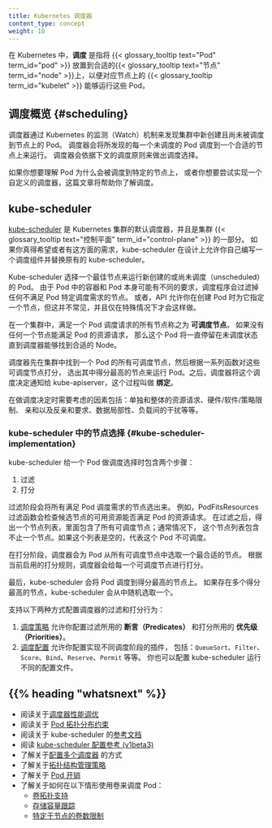 ```yaml
---
title: Kubernetes 调度器
content_type: concept
weight: 10
---
```


<!--
title: Kubernetes Scheduler
content_type: concept
weight: 10
-->
<!-- overview -->

<!--
In Kubernetes, _scheduling_ refers to making sure that {{< glossary_tooltip text="Pods" term_id="pod" >}}
are matched to {{< glossary_tooltip text="Nodes" term_id="node" >}} so that
{{< glossary_tooltip term_id="kubelet" >}} can run them.
-->
在 Kubernetes 中，**调度** 是指将 {{< glossary_tooltip text="Pod" term_id="pod" >}}
放置到合适的{{< glossary_tooltip text="节点" term_id="node" >}}上，以便对应节点上的
{{< glossary_tooltip term_id="kubelet" >}} 能够运行这些 Pod。

<!-- body -->
<!--
## Scheduling overview {#scheduling}
-->
## 调度概览 {#scheduling}

<!--
A scheduler watches for newly created Pods that have no Node assigned. For
every Pod that the scheduler discovers, the scheduler becomes responsible
for finding the best Node for that Pod to run on. The scheduler reaches
this placement decision taking into account the scheduling principles
described below.
-->
调度器通过 Kubernetes 的监测（Watch）机制来发现集群中新创建且尚未被调度到节点上的 Pod。
调度器会将所发现的每一个未调度的 Pod 调度到一个合适的节点上来运行。
调度器会依据下文的调度原则来做出调度选择。

<!--
If you want to understand why Pods are placed onto a particular Node,
or if you're planning to implement a custom scheduler yourself, this
page will help you learn about scheduling.
-->
如果你想要理解 Pod 为什么会被调度到特定的节点上，
或者你想要尝试实现一个自定义的调度器，这篇文章将帮助你了解调度。

<!--
## kube-scheduler
-->
## kube-scheduler

<!--
[kube-scheduler](/docs/reference/command-line-tools-reference/kube-scheduler/)
is the default scheduler for Kubernetes and runs as part of the
{{< glossary_tooltip text="control plane" term_id="control-plane" >}}.
kube-scheduler is designed so that, if you want and need to, you can
write your own scheduling component and use that instead.
-->
[kube-scheduler](/zh-cn/docs/reference/command-line-tools-reference/kube-scheduler/)
是 Kubernetes 集群的默认调度器，并且是集群
{{< glossary_tooltip text="控制平面" term_id="control-plane" >}} 的一部分。
如果你真得希望或者有这方面的需求，kube-scheduler
在设计上允许你自己编写一个调度组件并替换原有的 kube-scheduler。

<!--
Kube-scheduler selects an optimal node to run newly created or not yet
scheduled (unscheduled) pods. Since containers in pods - and pods themselves -
can have different requirements, the scheduler filters out any nodes that
don't meet a Pod's specific scheduling needs. Alternatively, the API lets
you specify a node for a Pod when you create it, but this is unusual
and is only done in special cases.
-->
Kube-scheduler 选择一个最佳节点来运行新创建的或尚未调度（unscheduled）的 Pod。
由于 Pod 中的容器和 Pod 本身可能有不同的要求，调度程序会过滤掉任何不满足 Pod 特定调度需求的节点。
或者，API 允许你在创建 Pod 时为它指定一个节点，但这并不常见，并且仅在特殊情况下才会这样做。

<!--
In a cluster, Nodes that meet the scheduling requirements for a Pod
are called _feasible_ nodes. If none of the nodes are suitable, the pod
remains unscheduled until the scheduler is able to place it.
-->
在一个集群中，满足一个 Pod 调度请求的所有节点称之为 **可调度节点**。
如果没有任何一个节点能满足 Pod 的资源请求，
那么这个 Pod 将一直停留在未调度状态直到调度器能够找到合适的 Node。

<!--
The scheduler finds feasible Nodes for a Pod and then runs a set of
functions to score the feasible Nodes and picks a Node with the highest
score among the feasible ones to run the Pod. The scheduler then notifies
the API server about this decision in a process called _binding_.
-->
调度器先在集群中找到一个 Pod 的所有可调度节点，然后根据一系列函数对这些可调度节点打分，
选出其中得分最高的节点来运行 Pod。之后，调度器将这个调度决定通知给
kube-apiserver，这个过程叫做 **绑定**。

<!--
Factors that need to be taken into account for scheduling decisions include
individual and collective resource requirements, hardware / software /
policy constraints, affinity and anti-affinity specifications, data
locality, inter-workload interference, and so on.
-->
在做调度决定时需要考虑的因素包括：单独和整体的资源请求、硬件/软件/策略限制、
亲和以及反亲和要求、数据局部性、负载间的干扰等等。

<!--
### Node selection in kube-scheduler {#kube-scheduler-implementation}
-->
### kube-scheduler 中的节点选择 {#kube-scheduler-implementation}

<!--
kube-scheduler selects a node for the pod in a 2-step operation:

1. Filtering
1. Scoring
-->
kube-scheduler 给一个 Pod 做调度选择时包含两个步骤：

1. 过滤
2. 打分

<!--
The _filtering_ step finds the set of Nodes where it's feasible to
schedule the Pod. For example, the PodFitsResources filter checks whether a
candidate Node has enough available resource to meet a Pod's specific
resource requests. After this step, the node list contains any suitable
Nodes; often, there will be more than one. If the list is empty, that
Pod isn't (yet) schedulable.
-->
过滤阶段会将所有满足 Pod 调度需求的节点选出来。
例如，PodFitsResources 过滤函数会检查候选节点的可用资源能否满足 Pod 的资源请求。
在过滤之后，得出一个节点列表，里面包含了所有可调度节点；通常情况下，
这个节点列表包含不止一个节点。如果这个列表是空的，代表这个 Pod 不可调度。

<!--
In the _scoring_ step, the scheduler ranks the remaining nodes to choose
the most suitable Pod placement. The scheduler assigns a score to each Node
that survived filtering, basing this score on the active scoring rules.
-->
在打分阶段，调度器会为 Pod 从所有可调度节点中选取一个最合适的节点。
根据当前启用的打分规则，调度器会给每一个可调度节点进行打分。

<!--
Finally, kube-scheduler assigns the Pod to the Node with the highest ranking.
If there is more than one node with equal scores, kube-scheduler selects
one of these at random.
-->
最后，kube-scheduler 会将 Pod 调度到得分最高的节点上。
如果存在多个得分最高的节点，kube-scheduler 会从中随机选取一个。

<!--
There are two supported ways to configure the filtering and scoring behavior
of the scheduler:
-->
支持以下两种方式配置调度器的过滤和打分行为：

<!--
1. [Scheduling Policies](/docs/reference/scheduling/policies) allow you to
  configure _Predicates_ for filtering and _Priorities_ for scoring.
1. [Scheduling Profiles](/docs/reference/scheduling/config/#profiles) allow you to
  configure Plugins that implement different scheduling stages, including:
  `QueueSort`, `Filter`, `Score`, `Bind`, `Reserve`, `Permit`, and others. You
  can also configure the kube-scheduler to run different profiles.
 -->
1. [调度策略](/zh-cn/docs/reference/scheduling/policies)
   允许你配置过滤所用的 **断言（Predicates）** 和打分所用的 **优先级（Priorities）**。
2. [调度配置](/zh-cn/docs/reference/scheduling/config/#profiles) 允许你配置实现不同调度阶段的插件，
   包括：`QueueSort`、`Filter`、`Score`、`Bind`、`Reserve`、`Permit` 等等。
   你也可以配置 kube-scheduler 运行不同的配置文件。

## {{% heading "whatsnext" %}}
<!--
* Read about [scheduler performance tuning](/docs/concepts/scheduling-eviction/scheduler-perf-tuning/)
* Read about [Pod topology spread constraints](/docs/concepts/scheduling-eviction/topology-spread-constraints/)
* Read the [reference documentation](/docs/reference/command-line-tools-reference/kube-scheduler/) for kube-scheduler
* Read the [kube-scheduler config (v1beta3)](/docs/reference/config-api/kube-scheduler-config.v1beta3/) reference
* Learn about [configuring multiple schedulers](/docs/tasks/extend-kubernetes/configure-multiple-schedulers/)
* Learn about [topology management policies](/docs/tasks/administer-cluster/topology-manager/)
* Learn about [Pod Overhead](/docs/concepts/scheduling-eviction/pod-overhead/)
* Learn about scheduling of Pods that use volumes in:
  * [Volume Topology Support](/docs/concepts/storage/storage-classes/#volume-binding-mode)
  * [Storage Capacity Tracking](/docs/concepts/storage/storage-capacity/)
  * [Node-specific Volume Limits](/docs/concepts/storage/storage-limits/)
-->
* 阅读关于[调度器性能调优](/zh-cn/docs/concepts/scheduling-eviction/scheduler-perf-tuning/)
* 阅读关于 [Pod 拓扑分布约束](/docs/concepts/scheduling-eviction/topology-spread-constraints/)
* 阅读关于 kube-scheduler 的[参考文档](/zh-cn/docs/reference/command-line-tools-reference/kube-scheduler/)
* 阅读 [kube-scheduler 配置参考 (v1beta3)](/zh-cn/docs/reference/config-api/kube-scheduler-config.v1beta3/)
* 了解关于[配置多个调度器](/zh-cn/docs/tasks/extend-kubernetes/configure-multiple-schedulers/) 的方式
* 了解关于[拓扑结构管理策略](/zh-cn/docs/tasks/administer-cluster/topology-manager/)
* 了解关于 [Pod 开销](/zh-cn/docs/concepts/scheduling-eviction/pod-overhead/)
* 了解关于如何在以下情形使用卷来调度 Pod：
  * [卷拓扑支持](/zh-cn/docs/concepts/storage/storage-classes/#volume-binding-mode)
  * [存储容量跟踪](/zh-cn/docs/concepts/storage/storage-capacity/)
  * [特定于节点的卷数限制](/zh-cn/docs/concepts/storage/storage-limits/)
